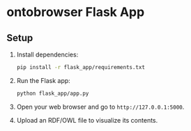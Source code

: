 # ontobrowser Flask App

## Setup

1. Install dependencies:

    ```bash
    pip install -r flask_app/requirements.txt
    ```

2. Run the Flask app:

    ```bash
    python flask_app/app.py
    ```

3. Open your web browser and go to `http://127.0.0.1:5000`.

4. Upload an RDF/OWL file to visualize its contents.